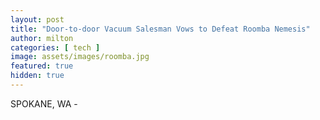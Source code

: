 ```yaml
---
layout: post
title: "Door-to-door Vacuum Salesman Vows to Defeat Roomba Nemesis"
author: milton
categories: [ tech ]
image: assets/images/roomba.jpg
featured: true
hidden: true
---
```


SPOKANE, WA - 